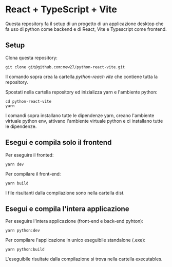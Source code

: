 # React + TypeScript + Vite

Questa repository fa il setup di un progetto di un applicazione desktop che fa uso di python come backend e di React, Vite e Typescript come frontend.

## Setup

Clona questa repository:

`git clone git@github.com:mew27/python-react-vite.git`

Il comando sopra crea la cartella *python-react-vite* che contiene tutta la repository.

Spostati nella cartella repository ed inizializza yarn e l'ambiente python:

```
cd python-react-vite
yarn
```

I comandi sopra installano tutte le dipendenze yarn, creano l'ambiente virtuale python env, attivano l'ambiente virtuale python e ci installano tutte le dipendenze.

## Esegui e compila solo il frontend
Per eseguire il fronted:

`yarn dev`

Per compilare il front-end:

`yarn build`

I file risultanti dalla compilazione sono nella cartella dist.

## Esegui e compila l'intera applicazione
Per eseguire l'intera applicazione (front-end e back-end pyhton):

`yarn python:dev`

Per compilare l'applicazione in unico eseguibile standalone (.exe):

`yarn python:build`

L'eseguibile risultate dalla compilazione si trova nella cartella executables.

